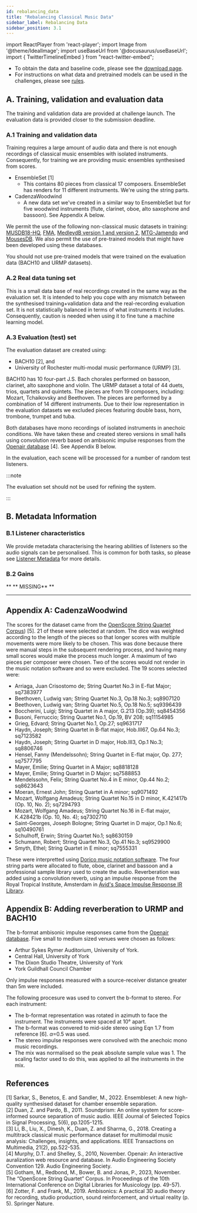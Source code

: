 ```yaml
---
id: rebalancing_data
title: "Rebalancing Classical Music Data"
sidebar_label: Rebalancing Data
sidebar_position: 3.1
---
```

import ReactPlayer from 'react-player';
import Image from '@theme/IdealImage';
import useBaseUrl from '@docusaurus/useBaseUrl';
import { TwitterTimelineEmbed } from "react-twitter-embed";

- To obtain the data and baseline code, please see the [download page](../Take%20Part/download).
- For instructions on what data and pretrained models can be used in the challenges, please see [rules](../Take%20Part/rules).

## A. Training, validation and evaluation data

The training and validation data are provided at challenge launch. The evaluation data is provided closer to the submission deadline.

### A.1 Training and validation data

Training requires a large amount of audio data and there is not enough recordings of classical music ensembles with isolated instruments. Consequently, for training we are providing music ensembles synthesised from scores.

- EnsembleSet [1]
  - This contains 80 pieces from classical 17 composers. EnsembleSet has renders for 11 different instruments. We're using the string parts.
- CadenzaWoodwind  
  - A new data set we've created in a similar way to EnsembleSet but for five woodwind instruments (flute, clarinet, oboe, alto saxophone and bassoon). See Appendix A below.
  
We permit the use of the following non-classical music datasets in training: [MUSDB18-HQ](https://sigsep.github.io/datasets/musdb.html), [FMA](https://github.com/mdeff/fma), [MedleydB version 1 and version 2](https://medleydb.weebly.com/), [MTG-Jamendo](https://mtg.github.io/mtg-jamendo-dataset/) and [MousesDB](https://music.ai/blog/news/introducing-moisesdb-the-ultimate-multitrack-dataset-for-source-separation-beyond-4-stems/). We also permit the use of pre-trained models that might have been developed using these databases.

You should not use pre-trained models that were trained on the evaluation data (BACH10 and URMP datasets).
 
### A.2 Real data tuning set

This is a small data base of real recordings created in the same way as the evaluation set. It is intended to help you cope with any mismatch between the synthesised training+validation data and the real-recording evaluation set. It is not statistically balanced in terms of what instruments it includes. Consequently, caution is needed when using it to fine tune a machine learning model.

### A.3 Evaluation (test) set

The evaluation dataset are created using:
- BACH10 [2], and
- University of Rochester multi-modal music performance (URMP) [3].

BACH10 has 10 four-part J.S. Bach chorales performed on bassoon, clarinet, alto saxophone and violin. The URMP dataset a total of 44 duets, trios, quartets and quintets. The pieces are from 19
composers, including: Mozart, Tchaikovsky and Beethoven. The pieces are performed by a combination of 14 different instruments. Due to their low representation in the evaluation datasets we excluded pieces featuring double bass, horn, trombone, trumpet and tuba.

Both databases have mono recordings of isolated instruments in anechoic conditions. We have taken these and created stereo versions in small halls using convolution reverb based on ambisonic impulse responses from the [Openair database](https://www.openair.hosted.york.ac.uk/) [4]. See Appendix B below.

In the evaluation, each scene will be processed for a number of random test listeners.

:::note

The evaluation set should not be used for refining the system.

:::

## B. Metadata Information

### B.1 Listener characteristics

We provide metadata characterising the hearing abilities of listeners so the audio signals can be personalised. This is common for both tasks, so please see [Listener Metadata](../data_listener) for more details.

### B.2 Gains

** ** MISSING** **

---

## Appendix A: CadenzaWoodwind

The scores for the dataset came from the [OpenScore String Quartet Corpus](https://github.com/OpenScore/StringQuartets/)) [5]. 21 of these were selected at random. The dice was weighted according to the length of the pieces so that longer scores with multiple movements were more likely to be chosen. This was done because there were manual steps in the subsequent rendering process, and having many small scores would make the process much longer. A maximum of two pieces per composer were chosen. Two of the scores would not render in the music notation software and so were excluded. The 19 scores selected were:
 - Arriaga, Juan Crisostomo de; String Quartet No.3 in E-flat Major; sq7383977
 - Beethoven, Ludwig van; String Quartet No.3, Op.18 No.3; sq8907120
 - Beethoven, Ludwig van; String Quartet No.5, Op.18 No.5; sq9396439
 - Boccherini, Luigi; String Quartet in A major, G.213 (Op.39); sq8454356
 - Busoni, Ferruccio; String Quartet No.1, Op.19, BV 208; sq11154985
 - Grieg, Edvard; String Quartet No.1, Op.27; sq9631717
 - Haydn, Joseph; String Quartet in B-flat major, Hob.III67, Op.64 No.3; sq7123582
 - Haydn, Joseph; String Quartet in D major, Hob.III3, Op.1 No.3; sq8806746
 - Hensel, Fanny (Mendelssohn); String Quartet in E-flat major, Op. 277; sq7577795
 - Mayer, Emilie; String Quartet in A Major; sq8818128
 - Mayer, Emilie; String Quartet in D Major; sq7588853
 - Mendelssohn, Felix; String Quartet No.4 in E minor, Op.44 No.2; sq8623643
 - Moeran, Ernest John; String Quartet in A minor; sq9071492
 - Mozart, Wolfgang Amadeus; String Quartet No.15 in D minor, K.421417b (Op. 10, No. 2); sq7294793
 - Mozart, Wolfgang Amadeus; String Quartet No.16 in E-flat major, K.428421b (Op. 10, No. 4); sq7302710
 - Saint-Georges, Joseph Bologne; String Quartet in D major, Op.1 No.6; sq10490761
 - Schulhoff, Erwin; String Quartet No.1; sq8630159
 - Schumann, Robert; String Quartet No.3, Op.41 No.3; sq9529900
 - Smyth, Ethel; String Quartet in E minor; sq7555331

These were interpretted using [Dorico music notation software](https://www.steinberg.net/dorico/). The four string parts were allocated to flute, oboe, clarinet and bassoon and a professional sample library used to create the audio. Reverberation was added using a convolution reverb, using an impulse response from the Royal Tropical Institute, Amsterdam in [Avid's Space Impulse Response IR Library](https://www.avid.com/plugins/space-impulse-response-library).

## Appendix B: Adding reverberation to URMP and BACH10

The b-format ambisonic impulse responses came from the [Openair database](https://www.openair.hosted.york.ac.uk/). Five small to medium sized venues were chosen as follows:
- Arthur Sykes Rymer Auditorium, University of York.
- Central Hall, University of York
- The Dixon Studio Theatre, University of York
- York Guildhall Council Chamber

Only impulse responses measured with a source-receiver distance greater than 5m were included.

The following procesure was used to convert the b-format to stereo. For each instrument:
- The b-format representation was rotated in azimuth to face the instrument. The instruments were spaced at 10&deg; apart.
- The b-format was convered to mid-side stereo using Eqn 1.7 from reference [6]. $\alpha$=0.5 was used.
- The stereo impulse responses were convolved with the anechoic mono music recordings.
- The mix was normalised so the peak absolute sample value was 1. The scaling factor used to do this, was applied to all the instruments in the mix.

## References

[1] Sarkar, S., Benetos, E. and Sandler, M., 2022. Ensembleset: A new high-quality synthesised dataset for chamber ensemble separation.  
[2] Duan, Z. and Pardo, B., 2011. Soundprism: An online system for score-informed source separation of music audio. IEEE Journal of Selected Topics in Signal Processing, 5(6), pp.1205-1215.  
[3] Li, B., Liu, X., Dinesh, K., Duan, Z. and Sharma, G., 2018. Creating a multitrack classical music performance dataset for multimodal music analysis: Challenges, insights, and applications. IEEE Transactions on Multimedia, 21(2), pp.522-535.  
[4] Murphy, D.T. and Shelley, S., 2010, November. Openair: An interactive auralization web resource and database. In Audio Engineering Society Convention 129. Audio Engineering Society.  
[5] Gotham, M., Redbond, M., Bower, B. and Jonas, P., 2023, November. The “OpenScore String Quartet” Corpus. In Proceedings of the 10th International Conference on Digital Libraries for Musicology (pp. 49-57).  
[6] Zotter, F. and Frank, M., 2019. Ambisonics: A practical 3D audio theory for recording, studio production, sound reinforcement, and virtual reality (p. 5). Springer Nature.



